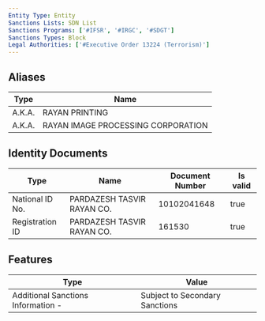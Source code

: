 ```yaml
---
Entity Type: Entity
Sanctions Lists: SDN List
Sanctions Programs: ['#IFSR', '#IRGC', '#SDGT']
Sanctions Types: Block
Legal Authorities: ['#Executive Order 13224 (Terrorism)']
---
```


## Aliases
| Type  | Name      | 
|-------|-----------|
| A.K.A. | RAYAN PRINTING |
| A.K.A. | RAYAN IMAGE PROCESSING CORPORATION |

## Identity Documents
| Type  | Name      | Document Number | Is valid |
|-------|-----------|-----------------|----------|
| National ID No. | PARDAZESH TASVIR RAYAN CO. | 10102041648 | true |
| Registration ID | PARDAZESH TASVIR RAYAN CO. | 161530 | true |

## Features
| Type  | Value      |
|-------|------------|
| Additional Sanctions Information - | Subject to Secondary Sanctions |
